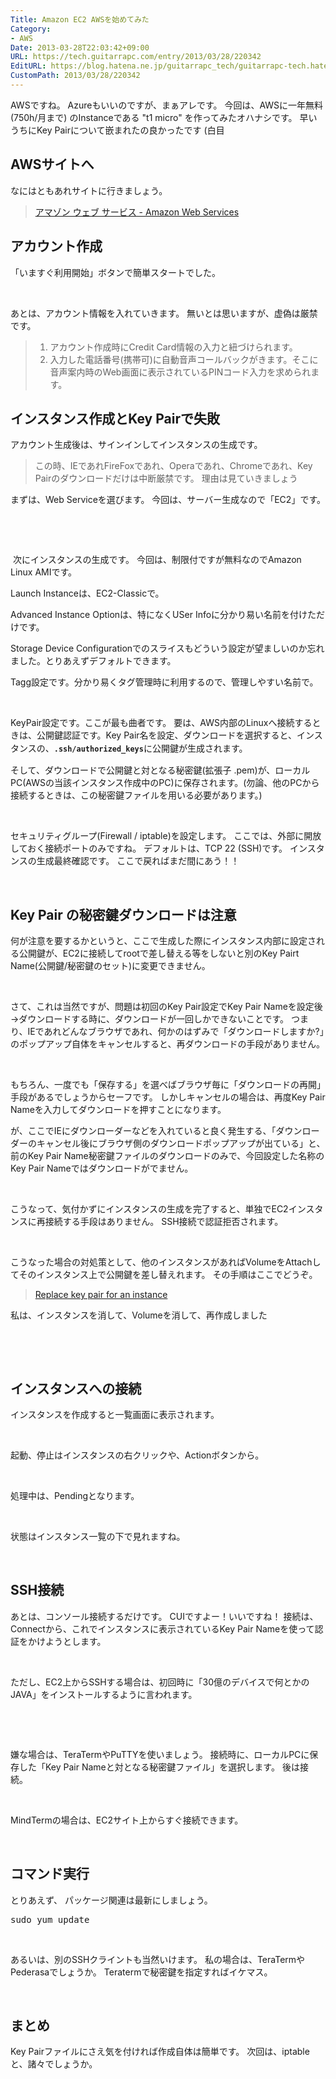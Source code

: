 ```yaml
---
Title: Amazon EC2 AWSを始めてみた
Category:
- AWS
Date: 2013-03-28T22:03:42+09:00
URL: https://tech.guitarrapc.com/entry/2013/03/28/220342
EditURL: https://blog.hatena.ne.jp/guitarrapc_tech/guitarrapc-tech.hatenablog.com/atom/entry/11696248318757675491
CustomPath: 2013/03/28/220342
---
```


<p>AWSですね。 Azureもいいのですが、まぁアレです。 今回は、AWSに一年無料(750h/月まで) のInstanceである "t1 micro" を作ってみたオハナシです。 早いうちにKey Pairについて嵌まれたの良かったです (白目 </p>
<h2>AWSサイトへ</h2>
<p>なにはともあれサイトに行きましょう。</p>
<blockquote><a href="http://aws.amazon.com/jp/" target="_blank">アマゾン ウェブ サービス - Amazon Web Services</a></blockquote>
<h2>アカウント作成</h2>
<p>「いますぐ利用開始」ボタンで簡単スタートでした。</p>
<p> </p>
<p>あとは、アカウント情報を入れていきます。 無いとは思いますが、虚偽は厳禁です。</p>
<blockquote>
<ol>
<li>アカウント作成時にCredit Card情報の入力と紐づけられます。</li>
<li>入力した電話番号(携帯可)に自動音声コールバックがきます。そこに音声案内時のWeb画面に表示されているPINコード入力を求められます。</li>
</ol>
</blockquote>
<h2>インスタンス作成とKey Pairで失敗</h2>
<p>アカウント生成後は、サインインしてインスタンスの生成です。</p>
<blockquote>この時、IEであれFireFoxであれ、Operaであれ、Chromeであれ、Key Pairのダウンロードだけは中断厳禁です。 理由は見ていきましょう</blockquote>
<p>まずは、Web Serviceを選びます。 今回は、サーバー生成なので「EC2」です。</p>
<p> </p>
<p> </p>
<p> 次にインスタンスの生成です。 今回は、制限付ですが無料なのでAmazon Linux AMIです。</p>
<p>Launch Instanceは、EC2-Classicで。</p>
<p>Advanced Instance Optionは、特になくUSer Infoに分かり易い名前を付けただけです。</p>
<p>Storage Device Configurationでのスライスもどういう設定が望ましいのか忘れました。とりあえずデフォルトできます。</p>
<p>Tagg設定です。分かり易くタグ管理時に利用するので、管理しやすい名前で。</p>
<p> </p>
<p>KeyPair設定です。ここが最も曲者です。 要は、AWS内部のLinuxへ接続するときは、公開鍵認証です。<span style="line-height: 1.5;">Key Pair名を設定、ダウンロードを選択すると、インスタンスの、</span><code><strong>.ssh/authorized_keys</strong></code><span style="line-height: 1.5;">に公開鍵が生成されます。</span></p>
<p>そして、ダウンロードで公開鍵と対となる秘密鍵(拡張子 .pem)が、ローカルPC(AWSの当該インスタンス作成中のPC)に保存されます。(勿論、他のPCから接続するときは、この秘密鍵ファイルを用いる必要があります。)</p>
<p> </p>
<p>セキュリティグループ(Firewall / iptable)を設定します。 ここでは、外部に開放しておく接続ポートのみですね。 デフォルトは、TCP 22 (SSH)です。 インスタンスの生成最終確認です。 ここで戻ればまだ間にあう！！ </p>
<p> </p>
<h2>Key Pair の秘密鍵ダウンロードは注意</h2>
<p>何が注意を要するかというと、ここで生成した際にインスタンス内部に設定される公開鍵が、EC2に接続してrootで差し替える等をしないと別のKey Pairt Name(公開鍵/秘密鍵のセット)に変更できません。</p>
<p> </p>
<p>さて、これは当然ですが、問題は初回のKey Pair設定でKey Pair Nameを設定後→ダウンロードする時に、ダウンロードが一回しかできないことです。 つまり、IEであれどんなブラウザであれ、何かのはずみで「ダウンロードしますか?」のポップアップ自体をキャンセルすると、再ダウンロードの手段がありません。</p>
<p> </p>
<p>もちろん、一度でも「保存する」を選べばブラウザ毎に「ダウンロードの再開」手段があるでしょうからセーフです。 しかしキャンセルの場合は、再度Key Pair Nameを入力してダウンロードを押すことになります。</p>
<p>が、ここでIEにダウンローダーなどを入れていると良く発生する、「ダウンローダーのキャンセル後にブラウザ側のダウンロードポップアップが出ている」と、前のKey Pair Name秘密鍵ファイルのダウンロードのみで、今回設定した名称のKey Pair Nameではダウンロードがでません。</p>
<p> </p>
<p>こうなって、気付かずにインスタンスの生成を完了すると、単独でEC2インスタンスに再接続する手段はありません。 SSH接続で認証拒否されます。</p>
<p> </p>
<p>こうなった場合の対処策として、他のインスタンスがあればVolumeをAttachしてそのインスタンス上で公開鍵を差し替えれます。 その手順はここでどうぞ。</p>
<blockquote><a href="https://forums.aws.amazon.com/msage.jspa?messageID=245314" target="_blank">Replace key pair for an instance</a></blockquote>
<p>私は、インスタンスを消して、Volumeを消して、再作成しました</p>
<p> </p>
<p> </p>
<h2>インスタンスへの接続</h2>
<p>インスタンスを作成すると一覧画面に表示されます。</p>
<p> </p>
<p>起動、停止はインスタンスの右クリックや、Actionボタンから。</p>
<p> </p>
<p>処理中は、Pendingとなります。</p>
<p> </p>
<p>状態はインスタンス一覧の下で見れますね。</p>
<p> </p>
<h2>SSH接続</h2>
<p>あとは、コンソール接続するだけです。 CUIですよー！いいですね！ 接続は、Connectから、これでインスタンスに表示されているKey Pair Nameを使って認証をかけようとします。</p>
<p> </p>
<p>ただし、EC2上からSSHする場合は、初回時に「30億のデバイスで何とかのJAVA」をインストールするように言われます。</p>
<p> </p>
<p> </p>
<p>嫌な場合は、TeraTermやPuTTYを使いましょう。 接続時に、ローカルPCに保存した「Key Pair Nameと対となる秘密鍵ファイル」を選択します。 後は接続。</p>
<p> </p>
<p>MindTermの場合は、EC2サイト上からすぐ接続できます。</p>
<p> </p>
<h2>コマンド実行</h2>
<p>とりあえず、 パッケージ関連は最新にしましょう。</p>
<pre class="brush: powershell">sudo yum update
</pre>
<p> </p>
<p>あるいは、別のSSHクライントも当然いけます。 私の場合は、TeraTermやPederasaでしょうか。 Teratermで秘密鍵を指定すればイケマス。</p>
<p> </p>
<h2>まとめ</h2>
<p>Key Pairファイルにさえ気を付ければ作成自体は簡単です。 次回は、iptableと、諸々でしょうか。</p>
